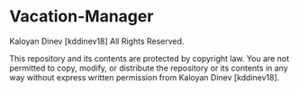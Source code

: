 # Vacation-Manager

Kaloyan Dinev [kddinev18] All Rights Reserved.

This repository and its contents are protected by copyright law. You are not permitted to copy, modify, or distribute the repository or its contents in any way without express written permission from Kaloyan Dinev [kddinev18].
